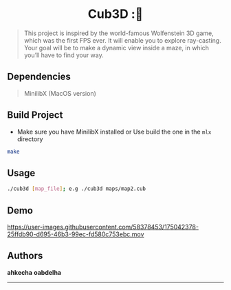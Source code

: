 <h1 align="center">Cub3D :📐</h1>
<p>
</p>

>  This project is inspired by the world-famous Wolfenstein 3D game, which was the first FPS ever. It will enable you to explore ray-casting. Your goal will be to make a dynamic view inside a maze, in which you’ll have to find your way.

## Dependencies
> MinilibX (MacOS version)

## Build Project

* Make sure you have MinilibX installed or Use build the one in the ```mlx``` directory

```sh
make
```
## Usage

```sh
./cub3d [map_file]; e.g ./cub3d maps/map2.cub
```

## Demo


https://user-images.githubusercontent.com/58378453/175042378-25ffdb90-d695-46b3-99ec-fd580c753ebc.mov



## Authors

**ahkecha**
**oabdelha**

***

